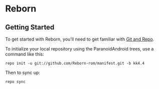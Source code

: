 Reborn
===============

Getting Started
---------------

To get started with Reborn, you'll need to get
familiar with [Git and Repo](http://source.android.com/download/using-repo).

To initialize your local repository using the ParanoidAndroid trees, use a command like this:

    repo init -u git://github.com/Reborn-rom/manifest.git -b kk4.4

Then to sync up:

    repo sync

